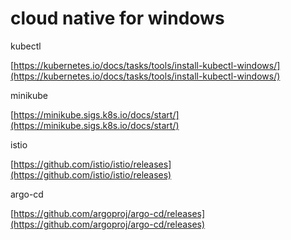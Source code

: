 # cloud native for windows

kubectl

[https://kubernetes.io/docs/tasks/tools/install-kubectl-windows/](https://kubernetes.io/docs/tasks/tools/install-kubectl-windows/)


minikube

[https://minikube.sigs.k8s.io/docs/start/](https://minikube.sigs.k8s.io/docs/start/)


istio

[https://github.com/istio/istio/releases](https://github.com/istio/istio/releases)


argo-cd

[https://github.com/argoproj/argo-cd/releases](https://github.com/argoproj/argo-cd/releases)

